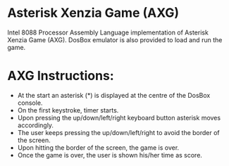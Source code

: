 # Asterisk Xenzia Game (AXG)
Intel 8088 Processor Assembly Language implementation of Asterisk Xenzia Game (AXG). DosBox emulator is also provided to load and run the game.

# AXG Instructions: 
- At the start an asterisk (*) is displayed at the centre of the DosBox console.
- On the first keystroke, timer starts.
- Upon pressing the up/down/left/right keyboard button asterisk moves accordingly.
- The user keeps pressing the up/down/left/right to avoid the border of the screen.
- Upon hitting the border of the screen, the game is over.
- Once the game is over, the user is shown his/her time as score.
